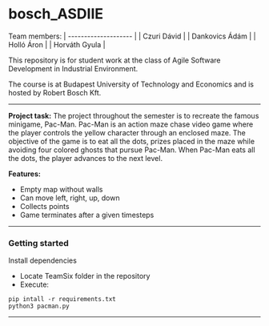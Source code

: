 # bosch_ASDIIE

Team members:
| -------------------- |
| Czuri Dávid |
| Dankovics Ádám |
| Holló Áron |
| Horváth Gyula |

This repository is for student work at the class of Agile Software Development in Industrial Environment.

The course is at Budapest University of Technology and Economics and is hosted by Robert Bosch Kft.

---
**Project task:**
The project throughout the semester is to recreate the famous minigame, Pac-Man. Pac-Man is an action maze chase
video game where the player controls the yellow character through an enclosed maze. The objective of the game is to eat
all the dots, prizes placed in the maze while avoiding four colored ghosts that pursue Pac-Man. When Pac-Man eats all
the dots, the player advances to the next level.

**Features:**
- Empty map without walls
- Can move left, right, up, down
- Collects points
- Game terminates after a given timesteps
___
### Getting started
Install dependencies
- Locate TeamSix folder in the repository
- Execute:
```shell
pip intall -r requirements.txt
python3 pacman.py
```
___

